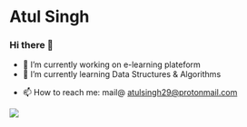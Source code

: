 # Atul Singh
### Hi there 👋

- 🔭 I’m currently working on e-learning plateform
- 🌱 I’m currently learning Data Structures & Algorithms
<!-- - 👯 I’m looking to collaborate on ...
- 🤔 I’m looking for help with ...
- 💬 Ask me about ... -->
- 📫 How to reach me: mail@ atulsingh29@protonmail.com
<!-- - 😄 Pronouns: ...
- ⚡ Fun fact: ... -->


![](https://komarev.com/ghpvc/?username=atulsingh029&color=blue&style=plastic&label=Github+Profile+Views)

<!--<h3 align="center">Show some &nbsp;❤️&nbsp; by starring some of the repositories 😊 !</h3> -->

[linkedin]: https://www.linkedin.com/in/atulsingh29/



